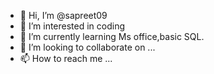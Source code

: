 - 👋 Hi, I’m @sapreet09
- 👀 I’m interested in coding 
- 🌱 I’m currently learning Ms office,basic SQL. 
- 💞️ I’m looking to collaborate on ...
- 📫 How to reach me ...

<!---
sapreet09/sapreet09 is a ✨ special ✨ repository because its `README.md` (this file) appears on your GitHub profile.
You can click the Preview link to take a look at your changes.
--->
